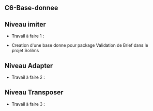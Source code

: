 ## C6-Base-donnee
## Niveau imiter

 - Travail à faire 1 :
  
  -   Creation d'une base donne pour  package  Validation de Brief   dans le projet Solilms 
  
## Niveau Adapter 
- Travail à faire 2 :
  
## Niveau Transposer

- Travail à faire 3 :